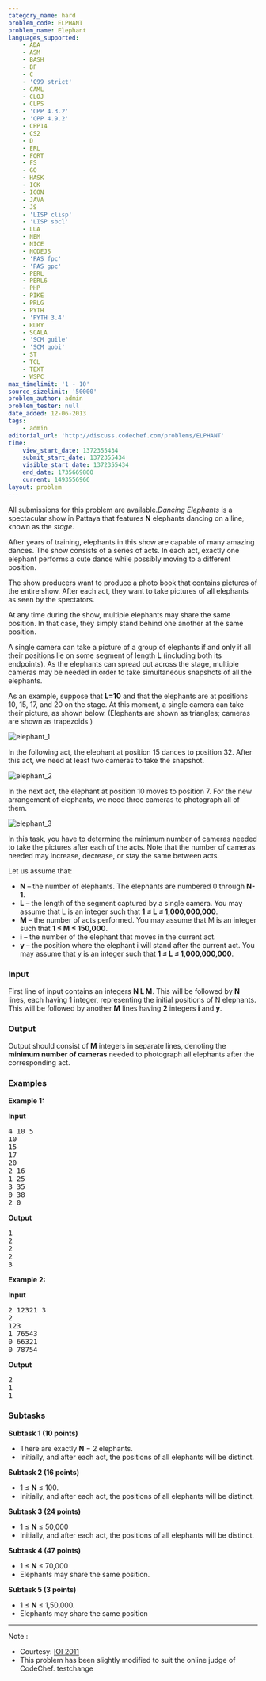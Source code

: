 ```yaml
---
category_name: hard
problem_code: ELPHANT
problem_name: Elephant
languages_supported:
    - ADA
    - ASM
    - BASH
    - BF
    - C
    - 'C99 strict'
    - CAML
    - CLOJ
    - CLPS
    - 'CPP 4.3.2'
    - 'CPP 4.9.2'
    - CPP14
    - CS2
    - D
    - ERL
    - FORT
    - FS
    - GO
    - HASK
    - ICK
    - ICON
    - JAVA
    - JS
    - 'LISP clisp'
    - 'LISP sbcl'
    - LUA
    - NEM
    - NICE
    - NODEJS
    - 'PAS fpc'
    - 'PAS gpc'
    - PERL
    - PERL6
    - PHP
    - PIKE
    - PRLG
    - PYTH
    - 'PYTH 3.4'
    - RUBY
    - SCALA
    - 'SCM guile'
    - 'SCM qobi'
    - ST
    - TCL
    - TEXT
    - WSPC
max_timelimit: '1 - 10'
source_sizelimit: '50000'
problem_author: admin
problem_tester: null
date_added: 12-06-2013
tags:
    - admin
editorial_url: 'http://discuss.codechef.com/problems/ELPHANT'
time:
    view_start_date: 1372355434
    submit_start_date: 1372355434
    visible_start_date: 1372355434
    end_date: 1735669800
    current: 1493556966
layout: problem
---
```

All submissions for this problem are available.*Dancing Elephants* is a spectacular show in Pattaya that features **N** elephants dancing on a line, known
 as the *stage*.

After years of training, elephants in this show are capable of many amazing dances. The show consists of a series of
 acts. In each act, exactly one elephant performs a cute dance while possibly moving to a different position.

The show producers want to produce a photo book that contains pictures of the entire show. After each act, they want
 to take pictures of all elephants as seen by the spectators.

At any time during the show, multiple elephants may share the same position. In that case, they simply stand behind
 one another at the same position.

A single camera can take a picture of a group of elephants if and only if all their positions lie on some segment of
 length **L** (including both its endpoints). As the elephants can spread out across the stage, multiple cameras
 may be needed in order to take simultaneous snapshots of all the elephants.

 As an example, suppose that **L=10** and that the elephants are at positions 10, 15, 17, and 20 on the stage. At
 this moment, a single camera can take their picture, as shown below. (Elephants are shown as triangles; cameras are
 shown as trapezoids.)

![elephant_1](http://www.codechef.com/download/elephant_1.png)

In the following act, the elephant at position 15 dances to position 32. After this act, we need at least two cameras
 to take the snapshot.

![elephant_2](http://www.codechef.com/download/elephant_2.png)

In the next act, the elephant at position 10 moves to position 7. For the new arrangement of elephants, we need three
 cameras to photograph all of them.

![elephant_3](http://www.codechef.com/download/elephant_3.png)

In this task, you have to determine the minimum number of cameras needed to take the pictures after each
 of the acts. Note that the number of cameras needed may increase, decrease, or stay the same between acts.

Let us assume that:

- **N** – the number of elephants. The elephants are numbered 0 through **N-1**.
- **L** – the length of the segment captured by a single camera. You may assume that L is an integer such that **1 ≤ L ≤ 1,000,000,000**.
- **M** – the number of acts performed. You may assume that M is an integer such that **1 ≤ M ≤ 150,000**.
- **i** – the number of the elephant that moves in the current act.
- **y** – the position where the elephant i will stand after the current act. You may assume that y is an integer such that **1 ≤ L ≤ 1,000,000,000**.

###  Input

First line of input contains an integers **N L M**. This will be followed by **N** lines, each having 1 integer, representing the initial positions of N elephants. This will be followed by another **M** lines having **2** integers **i** and **y**.

###  Output 

Output should consist of **M** integers in separate lines, denoting the **minimum number of cameras** needed to photograph all elephants after the corresponding act.

### Examples

**Example 1:**

**Input**

<pre>
4 10 5
10
15
17
20
2 16
1 25
3 35
0 38
2 0
</pre>
**Output**

<pre>
1
2
2
2
3
</pre>
**Example 2:**

**Input**

<pre>
2 12321 3
2
123
1 76543
0 66321
0 78754
</pre>
**Output**

<pre>
2
1
1
</pre>
### Subtasks

**Subtask 1 (10 points)**

- There are exactly **N** = 2 elephants.
- Initially, and after each act, the positions of all elephants will be distinct.

**Subtask 2 (16 points)**

- 1 ≤ **N** ≤ 100.
- Initially, and after each act, the positions of all elephants will be distinct.

**Subtask 3 (24 points)**

- 1 ≤ **N** ≤ 50,000
- Initially, and after each act, the positions of all elephants will be distinct.

**Subtask 4 (47 points)**

- 1 ≤ **N** ≤ 70,000
- Elephants may share the same position.

**Subtask 5 (3 points)**

- 1 ≤ **N** ≤ 1,50,000.
- Elephants may share the same position

- - - - - -

 Note :

- Courtesy: [IOI 2011](http://www.ioi2011.or.th/tasks)
- This problem has been slightly modified to suit the online judge of CodeChef. testchange

